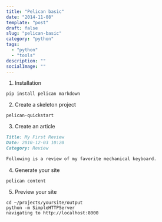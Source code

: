 ```yaml
---
title: "Pelican basic"
date: "2014-11-08"
template: "post"
draft: false
slug: "pelican-basic"
category: "python"
tags:
  - "python"
  - "tools"
description: ""
socialImage: ""
---
```


1. Installation

```shell
pip install pelican markdown
```

2. Create a skeleton project

```shell
pelican-quickstart
```

3. Create an article

```markdown
Title: My First Review
Date: 2010-12-03 10:20
Category: Review

Following is a review of my favorite mechanical keyboard.
```

4. Generate your site

```shell
pelican content
```

5. Preview your site

```shell
cd ~/projects/yoursite/output
python -m SimpleHTTPServer
navigating to http://localhost:8000
```
